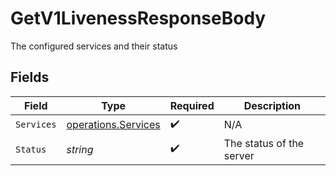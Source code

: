 # GetV1LivenessResponseBody

The configured services and their status


## Fields

| Field                                                             | Type                                                              | Required                                                          | Description                                                       |
| ----------------------------------------------------------------- | ----------------------------------------------------------------- | ----------------------------------------------------------------- | ----------------------------------------------------------------- |
| `Services`                                                        | [operations.Services](../../../pkg/models/operations/services.md) | :heavy_check_mark:                                                | N/A                                                               |
| `Status`                                                          | *string*                                                          | :heavy_check_mark:                                                | The status of the server                                          |
